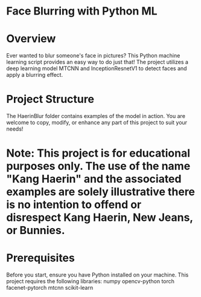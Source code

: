 Face Blurring with Python ML
=

Overview  
=
Ever wanted to blur someone's face in pictures? This Python machine learning script provides an easy way to do just that! The project utilizes a deep learning model MTCNN and InceptionResnetV1 to detect faces and apply a blurring effect.

Project Structure  
=
The HaerinBlur folder contains examples of the model in action. You are welcome to copy, modify, or enhance any part of this project to suit your needs!  

Note: This project is for educational purposes only. The use of the name "Kang Haerin" and the associated examples are solely illustrative there is no intention to offend or disrespect Kang Haerin, New Jeans, or Bunnies.
=  

Prerequisites  
=
Before you start, ensure you have Python installed on your machine. This project requires the following libraries:
numpy
opencv-python
torch
facenet-pytorch
mtcnn
scikit-learn
